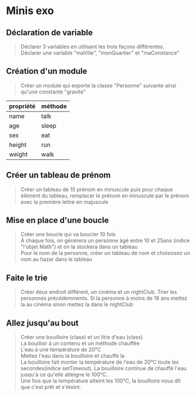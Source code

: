 # Minis exo

## Déclaration de variable
>Déclarer 3 variables en utilisant les trois façons différentes.\
>Déclarer une variable "maVille", "monQuartier" et "maConstance"

## Création  d'un module
>Créer un module qui exporte la classe "Personne" suivante ainsi qu'une constante "gravite"

|propriété|méthode
|---|---
|name|talk
|age|sleep
|sex|eat
|height|run
|weight|walk

## Créer un tableau de prénom
>Créer un tableau de 15 prénom en minuscule puis pour chaque élément du tableau, remplacer le prénom en minuscule par le prénom avec la première lettre en majuscule

## Mise en place d'une boucle
>Créer une boucle qui va boucler 10 fois\
>À chaque fois, on génèrera un personne âgé entre 10 et 25ans (indice "l'objet Math") et on la stockera dans un tableau\
>Pour le nom de la personne, créer un tableau de nom et choisissez un nom au hazar dans le tableau

## Faite le trie
>Créer deux endroit différent, un cinéma et un nightClub. Trier les personnes précédemments. Si la personne à moins de 18 ans mettez la au cinéma sinon mettez la dans le nightClub

## Allez jusqu'au bout
>Créer une bouilloire (class) et un litre d'eau (class)\
>La bouilloir à un contenu et un méthode chauffée\
>L'eau à une température de 20°C\
>Mettez l'eau dans la bouilloire et chauffé la\
>La bouilloire fait monter la température de l'eau de 20°C toute les secondes(indice setTimeout). La bouilloire continue de chauffé l'eau jusqu'à ce qu'elle atteigne le 100°C.\
>Une fois que la température atteint les 100°C, la bouilloire nous dit que c'est prêt et s'éteint.


